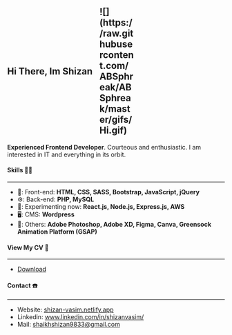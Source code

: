 <h2 style="display: flex;align-items:center; gap: 1rem;">
	Hi There, Im Shizan
	<span style="width:5rem;">
	![](https://raw.githubusercontent.com/ABSphreak/ABSphreak/master/gifs/Hi.gif)
	</span>
</h2>

**Experienced Frontend Developer**.
Courteous and enthusiastic.
I am interested in IT and everything in its orbit.


<h4 style="display: flex;align-items:center; gap: 1rem;">Skills 👨‍💻 </h4>

------------


- 📰: Front-end: **HTML, CSS, SASS, Bootstrap, JavaScript, jQuery**
- ⚙️: Back-end: **PHP, MySQL**
- 🔧: Experimenting now: **React.js, Node.js, Express.js, AWS**
- 🖥️: CMS: **Wordpress**
- 🤔: Others: **Adobe Photoshop, Adobe XD, Figma, Canva, Greensock Animation Platform (GSAP)**


<h4 style="display: flex;align-items:center; gap: 1rem;">View My CV  📃 </h4>


------------



- <a href="https://drive.google.com/file/d/1zNPBQJzsC-RPieRRGgURIzDGf_svxDge/view" target="_blank">Download</a>



<h4 style="display: flex;align-items:center; gap: 1rem;">Contact ☎️ </h4>


------------



- Website:  <a href="https://shizan-vasim.netlify.app/">shizan-vasim.netlify.app</a>
- Linkedin:  <a href="https://www.linkedin.com/in/shizanvasim">www.linkedin.com/in/shizanvasim/</a>
- Mail:  <a href="mailto:shaikhshizan9833@gmail.com">shaikhshizan9833@gmail.com</a>
